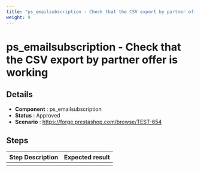 ```yaml
---
title: "ps_emailsubscription - Check that the CSV export by partner offer is working"
weight: 9
---
```


# ps_emailsubscription - Check that the CSV export by partner offer is working
## Details
* **Component** : ps_emailsubscription
* **Status** : Approved
* **Scenario** : https://forge.prestashop.com/browse/TEST-654

## Steps
| Step Description | Expected result |
| ----- | ----- |
|  |  |